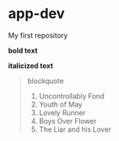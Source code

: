 # app-dev
My first repository

**bold text**

**italicized text**

> blockquote
> 
> 1. Uncontrollably Fond
> 2. Youth of May
> 3. Lovely Runner
> 4. Boys Over Flower
> 5. The Liar and his Lover
